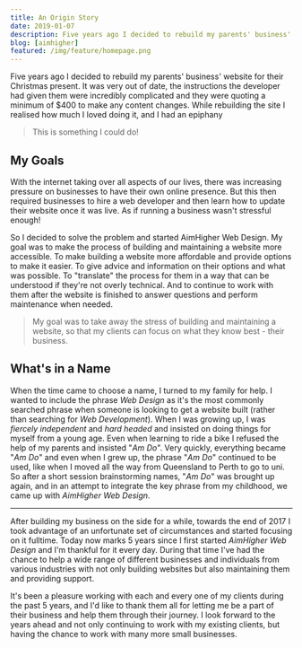 ```yaml
---
title: An Origin Story
date: 2019-01-07
description: Five years ago I decided to rebuild my parents' business' website for their Christmas present. It was very out of date, the instructions the developer had given them were incredibly complicated and they were quoting a minimum of $400 to make any content changes. While rebuilding the site I realised how much I loved doing it, and I had an epiphany
blog: [aimhigher]
featured: /img/feature/homepage.png
---
```


Five years ago I decided to rebuild my parents' business' website for their Christmas present. It was very out of date, the instructions the developer had given them were incredibly complicated and they were quoting a minimum of $400 to make any content changes. While rebuilding the site I realised how much I loved doing it, and I had an epiphany

> This is something I could do!

## My Goals

With the internet taking over all aspects of our lives, there was increasing pressure on businesses to have their own online presence. But this then required businesses to hire a web developer and then learn how to update their website once it was live. As if running a business wasn't stressful enough!

So I decided to solve the problem and started AimHigher Web Design. My goal was to make the process of building and maintaining a website more accessible. To make building a website more affordable and provide options to make it easier. To give advice and information on their options and what was possible. To "translate" the process for them in a way that can be understood if they're not overly technical. And to continue to work with them after the website is finished to answer questions and perform maintenance when needed. 

> My goal was to take away the stress of building and maintaining a website, so that my clients can focus on what they know best - their business.

## What's in a Name

When the time came to choose a name, I turned to my family for help. I wanted to include the phrase *Web Design* as it's the most commonly searched phrase when someone is looking to get a website built (rather than searching for *Web Development*). When I was growing up, I was *fiercely independent* and *hard headed* and insisted on doing things for myself from a young age. Even when learning to ride a bike I refused the help of my parents and insisted "*Am Do*". Very quickly, everything became "*Am Do*" and even when I grew up, the phrase "*Am Do*" continued to be used, like when I moved all the way from Queensland to Perth to go to uni. So after a short session brainstorming names, "*Am Do*" was brought up again, and in an attempt to integrate the key phrase from my childhood, we came up with *AimHigher Web Design*.

---

After building my business on the side for a while, towards the end of 2017 I took advantage of an unfortunate set of circumstances and started focusing on it fulltime. Today now marks 5 years since I first started *AimHigher Web Design* and I'm thankful for it every day. During that time I've had the chance to help a wide range of different businesses and individuals from various industries with not only building websites but also maintaining them and providing support.

It's been a pleasure working with each and every one of my clients during the past 5 years, and I'd like to thank them all for letting me be a part of their business and help them through their journey. I look forward to the years ahead and not only continuing to work with my existing clients, but having the chance to work with many more small businesses.

